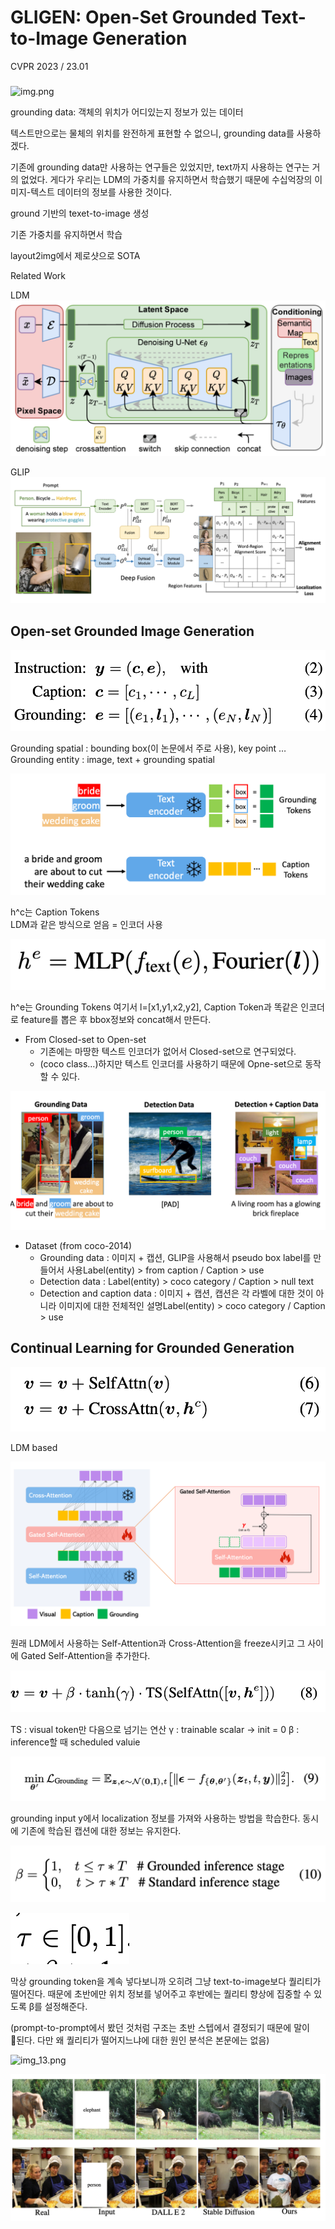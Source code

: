 GLIGEN: Open-Set Grounded Text-to-Image Generation
===
CVPR 2023 / 23.01
###
![img.png](img.png)  

grounding data: 객체의 위치가 어디있는지 정보가 있는 데이터

텍스트만으로는 물체의 위치를 완전하게 표현할 수 없으니, grounding data를 사용하겠다.

기존에 grounding data만 사용하는 연구들은 있었지만, text까지 사용하는 연구는 거의 없었다.
게다가 우리는 LDM의 가중치를 유지하면서 학습했기 때문에 수십억장의 이미지-텍스트 데이터의 정보를 사용한 것이다.

ground 기반의 texet-to-image 생성

기존 가중치를 유지하면서 학습

layout2img에서 제로샷으로 SOTA

Related Work

LDM    
![img_1.png](img_1.png)  

GLIP     
![img_2.png](img_2.png)


## Open-set Grounded Image Generation

![img_3.png](img_3.png)

Grounding spatial : bounding box(이 논문에서 주로 사용), key point …  
Grounding entity : image, text + grounding spatial

![img_4.png](img_4.png)

h^c는 Caption Tokens   
LDM과 같은 방식으로 얻음 = 인코더 사용

![img_5.png](img_5.png)

h^e는 Grounding Tokens
여기서 l=[x1,y1,x2,y2], Caption Token과 똑같은 인코더로 feature를 뽑은 후 bbox정보와 concat해서 만든다.

* From Closed-set to Open-set
  * 기존에는 마땅한 텍스트 인코더가 없어서 Closed-set으로 연구되었다. 
  * (coco class…)하지만 텍스트 인코더를 사용하기 때문에 Opne-set으로 동작할 수 있다.

![img_6.png](img_6.png)

* Dataset (from coco-2014)
  * Grounding data : 이미지 + 캡션, GLIP을 사용해서 pseudo box label를 만들어서 사용Label(entity) > from caption / Caption > use
  * Detection data : Label(entity) > coco category / Caption > null text
  * Detection and caption data : 이미지 + 캡션, 캡션은 각 라벨에 대한 것이 아니라 이미지에 대한 전체적인 설명Label(entity) > coco category / Caption > use


## Continual Learning for Grounded Generation

![img_7.png](img_7.png)

LDM based

![img_8.png](img_8.png)

원래 LDM에서 사용하는 Self-Attention과 Cross-Attention을 freeze시키고 그 사이에 Gated Self-Attention을 추가한다.

![img_9.png](img_9.png)

TS : visual token만 다음으로 넘기는 연산
γ : trainable scalar → init = 0
β : inference할 때 scheduled valuie

![img_10.png](img_10.png)

grounding input y에서 localization 정보를 가져와 사용하는 방법을 학습한다.
동시에 기존에 학습된 캡션에 대한 정보는 유지한다.

![img_11.png](img_11.png)

![img_12.png](img_12.png)

막상 grounding token을 계속 넣다보니까 오히려 그냥 text-to-image보다 퀄리티가 떨어진다.
때문에 초반에만 위치 정보를 넣어주고 후반에는 퀄리티 향상에 집중할 수 있도록 β를 설정해준다.

(prompt-to-prompt에서 봤던 것처럼 구조는 초반 스텝에서 결정되기 때문에 말이 된다. 다만 왜 퀄리티가 떨어지느냐에 대한 원인 분석은 본문에는 없음)

![img_13.png](img_13.png)

![img_14.png](img_14.png)
